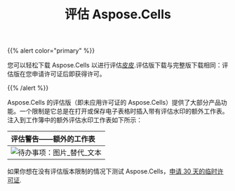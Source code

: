 ﻿---
title: 评估 Aspose.Cells
type: docs
weight: 40
url: /zh/python-java/evaluate-aspose-cells/
---
{{% alert color="primary" %}}

您可以轻松下载 Aspose.Cells 以进行评估[皮皮](https://pypi.org/project/aspose-cells/).评估版下载与完整版下载相同：评估版在您申请许可证后即获得许可。

{{% /alert %}}

Aspose.Cells 的评估版（即未应用许可证的 Aspose.Cells）提供了大部分产品功能。一个限制是它总是在打开或保存电子表格时插入带有评估水印的额外工作表。注入到工作簿中的额外评估水印工作表如下所示：

|**评估警告——额外的工作表**|
|:- |
|![待办事项：图片_替代_文本](evaluate-aspose-cells_1.png)|
如果你想在没有评估版本限制的情况下测试 Aspose.Cells，[申请 30 天的临时许可证](https://purchase.aspose.com/temporary-license).
